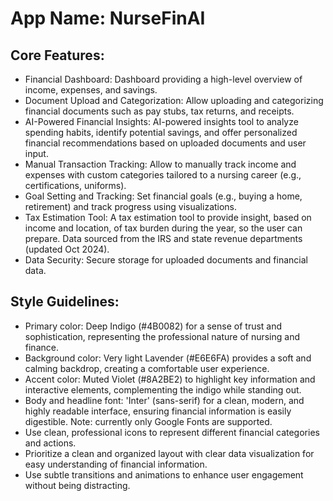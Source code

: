 # **App Name**: NurseFinAI

## Core Features:

- Financial Dashboard: Dashboard providing a high-level overview of income, expenses, and savings.
- Document Upload and Categorization: Allow uploading and categorizing financial documents such as pay stubs, tax returns, and receipts.
- AI-Powered Financial Insights: AI-powered insights tool to analyze spending habits, identify potential savings, and offer personalized financial recommendations based on uploaded documents and user input.
- Manual Transaction Tracking: Allow to manually track income and expenses with custom categories tailored to a nursing career (e.g., certifications, uniforms).
- Goal Setting and Tracking: Set financial goals (e.g., buying a home, retirement) and track progress using visualizations.
- Tax Estimation Tool: A tax estimation tool to provide insight, based on income and location, of tax burden during the year, so the user can prepare. Data sourced from the IRS and state revenue departments (updated Oct 2024).
- Data Security: Secure storage for uploaded documents and financial data.

## Style Guidelines:

- Primary color: Deep Indigo (#4B0082) for a sense of trust and sophistication, representing the professional nature of nursing and finance.
- Background color: Very light Lavender (#E6E6FA) provides a soft and calming backdrop, creating a comfortable user experience.
- Accent color: Muted Violet (#8A2BE2) to highlight key information and interactive elements, complementing the indigo while standing out.
- Body and headline font: 'Inter' (sans-serif) for a clean, modern, and highly readable interface, ensuring financial information is easily digestible. Note: currently only Google Fonts are supported.
- Use clean, professional icons to represent different financial categories and actions.
- Prioritize a clean and organized layout with clear data visualization for easy understanding of financial information.
- Use subtle transitions and animations to enhance user engagement without being distracting.